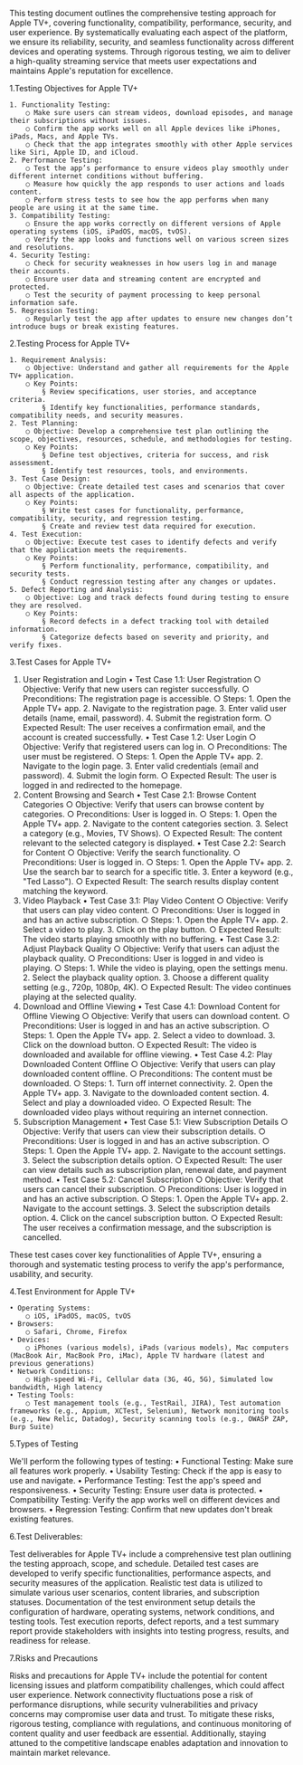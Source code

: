 This testing document outlines the comprehensive testing approach for Apple TV+, covering functionality, compatibility, performance, security, and user experience.
By systematically evaluating each aspect of the platform, we ensure its reliability, security, and seamless functionality across different devices and operating systems. 
Through rigorous testing, we aim to deliver a high-quality streaming service that meets user expectations and maintains Apple's reputation for excellence.

1.Testing Objectives for Apple TV+

	1. Functionality Testing:
		○ Make sure users can stream videos, download episodes, and manage their subscriptions without issues.
		○ Confirm the app works well on all Apple devices like iPhones, iPads, Macs, and Apple TVs.
		○ Check that the app integrates smoothly with other Apple services like Siri, Apple ID, and iCloud.
	2. Performance Testing:
		○ Test the app’s performance to ensure videos play smoothly under different internet conditions without buffering.
		○ Measure how quickly the app responds to user actions and loads content.
		○ Perform stress tests to see how the app performs when many people are using it at the same time.
	3. Compatibility Testing:
		○ Ensure the app works correctly on different versions of Apple operating systems (iOS, iPadOS, macOS, tvOS).
		○ Verify the app looks and functions well on various screen sizes and resolutions.
	4. Security Testing:
		○ Check for security weaknesses in how users log in and manage their accounts.
		○ Ensure user data and streaming content are encrypted and protected.
		○ Test the security of payment processing to keep personal information safe.
	5. Regression Testing:
		○ Regularly test the app after updates to ensure new changes don’t introduce bugs or break existing features.


2.Testing Process for Apple TV+

	1. Requirement Analysis:
		○ Objective: Understand and gather all requirements for the Apple TV+ application.
		○ Key Points:
			§ Review specifications, user stories, and acceptance criteria.
			§ Identify key functionalities, performance standards, compatibility needs, and security measures.
	2. Test Planning:
		○ Objective: Develop a comprehensive test plan outlining the scope, objectives, resources, schedule, and methodologies for testing.
		○ Key Points:
			§ Define test objectives, criteria for success, and risk assessment.
			§ Identify test resources, tools, and environments.
	3. Test Case Design:
		○ Objective: Create detailed test cases and scenarios that cover all aspects of the application.
		○ Key Points:
			§ Write test cases for functionality, performance, compatibility, security, and regression testing.
			§ Create and review test data required for execution.
	4. Test Execution:
		○ Objective: Execute test cases to identify defects and verify that the application meets the requirements.
		○ Key Points:
			§ Perform functionality, performance, compatibility, and security tests.
			§ Conduct regression testing after any changes or updates.
	5. Defect Reporting and Analysis:
		○ Objective: Log and track defects found during testing to ensure they are resolved.
		○ Key Points:
			§ Record defects in a defect tracking tool with detailed information.
			§ Categorize defects based on severity and priority, and verify fixes.



3.Test Cases for Apple TV+

1. User Registration and Login
	• Test Case 1.1: User Registration
		○ Objective: Verify that new users can register successfully.
		○ Preconditions: The registration page is accessible.
		○ Steps:
			1. Open the Apple TV+ app.
			2. Navigate to the registration page.
			3. Enter valid user details (name, email, password).
			4. Submit the registration form.
		○ Expected Result: The user receives a confirmation email, and the account is created successfully.
	• Test Case 1.2: User Login
		○ Objective: Verify that registered users can log in.
		○ Preconditions: The user must be registered.
		○ Steps:
			1. Open the Apple TV+ app.
			2. Navigate to the login page.
			3. Enter valid credentials (email and password).
			4. Submit the login form.
		○ Expected Result: The user is logged in and redirected to the homepage.
2. Content Browsing and Search
	• Test Case 2.1: Browse Content Categories
		○ Objective: Verify that users can browse content by categories.
		○ Preconditions: User is logged in.
		○ Steps:
			1. Open the Apple TV+ app.
			2. Navigate to the content categories section.
			3. Select a category (e.g., Movies, TV Shows).
		○ Expected Result: The content relevant to the selected category is displayed.
	• Test Case 2.2: Search for Content
		○ Objective: Verify the search functionality.
		○ Preconditions: User is logged in.
		○ Steps:
			1. Open the Apple TV+ app.
			2. Use the search bar to search for a specific title.
			3. Enter a keyword (e.g., "Ted Lasso").
		○ Expected Result: The search results display content matching the keyword.
3. Video Playback
	• Test Case 3.1: Play Video Content
		○ Objective: Verify that users can play video content.
		○ Preconditions: User is logged in and has an active subscription.
		○ Steps:
			1. Open the Apple TV+ app.
			2. Select a video to play.
			3. Click on the play button.
		○ Expected Result: The video starts playing smoothly with no buffering.
	• Test Case 3.2: Adjust Playback Quality
		○ Objective: Verify that users can adjust the playback quality.
		○ Preconditions: User is logged in and video is playing.
		○ Steps:
			1. While the video is playing, open the settings menu.
			2. Select the playback quality option.
			3. Choose a different quality setting (e.g., 720p, 1080p, 4K).
		○ Expected Result: The video continues playing at the selected quality.
4. Download and Offline Viewing
	• Test Case 4.1: Download Content for Offline Viewing
		○ Objective: Verify that users can download content.
		○ Preconditions: User is logged in and has an active subscription.
		○ Steps:
			1. Open the Apple TV+ app.
			2. Select a video to download.
			3. Click on the download button.
		○ Expected Result: The video is downloaded and available for offline viewing.
	• Test Case 4.2: Play Downloaded Content Offline
		○ Objective: Verify that users can play downloaded content offline.
		○ Preconditions: The content must be downloaded.
		○ Steps:
			1. Turn off internet connectivity.
			2. Open the Apple TV+ app.
			3. Navigate to the downloaded content section.
			4. Select and play a downloaded video.
		○ Expected Result: The downloaded video plays without requiring an internet connection.
5. Subscription Management
	• Test Case 5.1: View Subscription Details
		○ Objective: Verify that users can view their subscription details.
		○ Preconditions: User is logged in and has an active subscription.
		○ Steps:
			1. Open the Apple TV+ app.
			2. Navigate to the account settings.
			3. Select the subscription details option.
		○ Expected Result: The user can view details such as subscription plan, renewal date, and payment method.
	• Test Case 5.2: Cancel Subscription
		○ Objective: Verify that users can cancel their subscription.
		○ Preconditions: User is logged in and has an active subscription.
		○ Steps:
			1. Open the Apple TV+ app.
			2. Navigate to the account settings.
			3. Select the subscription details option.
			4. Click on the cancel subscription button.
		○ Expected Result: The user receives a confirmation message, and the subscription is cancelled.

These test cases cover key functionalities of Apple TV+, ensuring a thorough and systematic testing process to verify the app's performance, usability, and security.

4.Test Environment for Apple TV+

	• Operating Systems:
		○ iOS, iPadOS, macOS, tvOS
	• Browsers:
		○ Safari, Chrome, Firefox
	• Devices:
		○ iPhones (various models), iPads (various models), Mac computers (MacBook Air, MacBook Pro, iMac), Apple TV hardware (latest and previous generations)
	• Network Conditions:
		○ High-speed Wi-Fi, Cellular data (3G, 4G, 5G), Simulated low bandwidth, High latency
	• Testing Tools:
		○ Test management tools (e.g., TestRail, JIRA), Test automation frameworks (e.g., Appium, XCTest, Selenium), Network monitoring tools (e.g., New Relic, Datadog), Security scanning tools (e.g., OWASP ZAP, Burp Suite)

5.Types of Testing

We'll perform the following types of testing:
	• Functional Testing: Make sure all features work properly.
	• Usability Testing: Check if the app is easy to use and navigate.
	• Performance Testing: Test the app's speed and responsiveness.
	• Security Testing: Ensure user data is protected.
	• Compatibility Testing: Verify the app works well on different devices and browsers.
	• Regression Testing: Confirm that new updates don't break existing features.


6.Test Deliverables:

Test deliverables for Apple TV+ include a comprehensive test plan outlining the testing approach, scope, and schedule. 
Detailed test cases are developed to verify specific functionalities, performance aspects, and security measures of the application. 
Realistic test data is utilized to simulate various user scenarios, content libraries, and subscription statuses. 
Documentation of the test environment setup details the configuration of hardware, operating systems, network conditions, and testing tools.
Test execution reports, defect reports, and a test summary report provide stakeholders with insights into testing progress, results, and readiness for release.


7.Risks and Precautions

Risks and precautions for Apple TV+ include the potential for content licensing issues and platform compatibility challenges, which could affect user experience.
Network connectivity fluctuations pose a risk of performance disruptions, while security vulnerabilities and privacy concerns may compromise user data and trust.
To mitigate these risks, rigorous testing, compliance with regulations, and continuous monitoring of content quality and user feedback are essential. 
Additionally, staying attuned to the competitive landscape enables adaptation and innovation to maintain market relevance.




